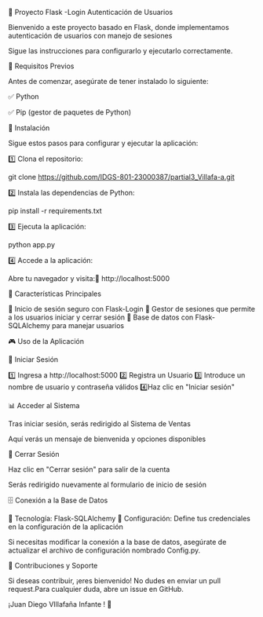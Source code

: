 🎯 Proyecto Flask -Login  Autenticación de Usuarios

Bienvenido a este proyecto basado en Flask, donde implementamos autenticación de usuarios con manejo de sesiones  

Sigue las instrucciones para configurarlo y ejecutarlo correctamente.

📌 Requisitos Previos

Antes de comenzar, asegúrate de tener instalado lo siguiente:

✅ Python 

✅ Pip (gestor de paquetes de Python)

🚀 Instalación

Sigue estos pasos para configurar y ejecutar la aplicación:

1️⃣ Clona el repositorio:

git clone https://github.com/IDGS-801-23000387/partial3_Villafa-a.git


2️⃣ Instala las dependencias de Python:

pip install -r requirements.txt

3️⃣ Ejecuta la aplicación:

python app.py

4️⃣ Accede a la aplicación:

Abre tu navegador y visita:🔗 http://localhost:5000

📝 Características Principales

🔹 Inicio de sesión seguro con Flask-Login
🔹 Gestor de sesiones que permite a los usuarios iniciar y cerrar sesión
🔹 Base de datos con Flask-SQLAlchemy para manejar usuarios

🎮 Uso de la Aplicación

🔑 Iniciar Sesión

1️⃣ Ingresa a http://localhost:5000
2️⃣ Registra un Usuario 
3️⃣ Introduce un nombre de usuario y contraseña válidos
4️⃣Haz clic en "Iniciar sesión"

📊 Acceder al Sistema 

Tras iniciar sesión, serás redirigido al Sistema de Ventas

Aquí verás un mensaje de bienvenida y opciones disponibles

🚪 Cerrar Sesión

Haz clic en "Cerrar sesión" para salir de la cuenta

Serás redirigido nuevamente al formulario de inicio de sesión

🗄️ Conexión a la Base de Datos

📌 Tecnología: Flask-SQLAlchemy
📌 Configuración: Define tus credenciales en la configuración de la aplicación

Si necesitas modificar la conexión a la base de datos, asegúrate de actualizar el archivo de configuración nombrado Config.py.

🎯 Contribuciones y Soporte

Si deseas contribuir, ¡eres bienvenido! No dudes en  enviar un pull request.Para cualquier duda, abre un issue en GitHub.

¡Juan Diego VIllafaña Infante ! 🚀

